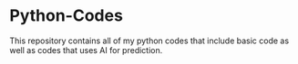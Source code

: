 # Python-Codes
This repository contains all of my python codes that include basic code as well as codes that uses AI for prediction.
